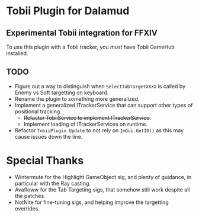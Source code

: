 # Tobii Plugin for Dalamud

## Experimental Tobii integration for FFXIV

To use this plugin with a Tobii tracker, you *must* have Tobii GameHub installed.

## TODO
 - Figure out a way to distinguish when `SelectTabTargetXXXX` is called by Enemy vs Soft targetting on keyboard.
 - Rename the plugin to something more generalized.
 - Implement a generalized ITrackerService that can support other types of positional tracking.
   - ~~Refactor TobiiService to implement ITrackerService.~~
   - Implement loading of ITrackerServices on runtime.
 - Refactor `TobiiPlugin.Update` to not rely on `ImGui.GetIO()` as this may cause issues down the line.

# Special Thanks
 - Wintermute for the Highlight GameObject sig, and plenty of guidance, in particular with the Ray casting.
 - Avafloww for the Tab Targeting sigs, that somehow still work despite all the patches.
 - NotNite for fine-tuning sigs, and helping improve the targetting overrides.
